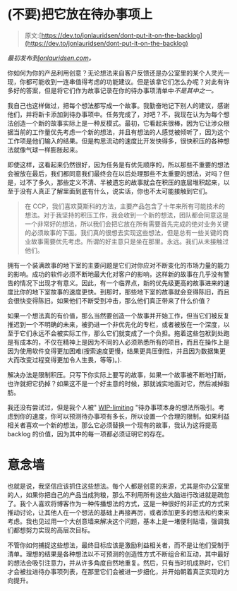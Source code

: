 # (不要)把它放在待办事项上

> 原文:[https://dev.to/jonlauridsen/dont-put-it-on-the-backlog](https://dev.to/jonlauridsen/dont-put-it-on-the-backlog)

*最初发布到[jonlauridsen.com](http://jonlauridsen.com/blog/2017/dont-put-it-on-the-backlog/)。*

你如何为你的产品利用创意？无论想法来自客户反馈还是办公室里的某个人灵光一现，你都可能收到一连串值得考虑的功能建议。但是该拿它们怎么办呢？对此有许多好的答案，但是将它们作为故事记录在你的待办事项清单中*不是其中之一。*

我自己也这样做过，把每个想法都写成一个故事。我勤奋地记下别人的建议，感谢他们，并将新卡添加到待办事项中。任务完成了，对吧？不，我现在认为为每个想法创造一个新的故事实际上是一种反模式。最初，它看起来很棒，因为它让涉众根据当前的工作量优先考虑一个新的想法，并且有想法的人感觉被倾听了，因为这个工作项是他们输入的结果。但是构思流动的速度比开发快得多，很快积压的各种想法就像气球一样膨胀起来。

即使这样，这看起来仍然很好，因为任务是有优先顺序的，所以那些不重要的想法会被放在最后，我们都同意我们最终会在以后处理那些不太重要的想法，对吗？但是，过不了多久，那些定义不清、半被遗忘的故事就会在积压的底层堆积起来，以至于没有人真正了解里面到底有什么，说实话，你也不太可能接触到它们。

> 在 CCP，我们喜欢莫斯科的方法，主要产品包含了十年来所有可能技术的想法。对于我坚持的积压工作，我会收到一个新的想法，团队都会同意这是一个非常好的想法，所以我们会把它放在所有需要首先完成的绝对业务关键的必须故事的下面。我们真的很想去实现这些想法，但是总有一些关键的商业故事需要优先考虑。所谓的好主意只是坐在那里。永远。我们从未接触过他们。

拥有一个装满故事的地下室的主要问题是它们对你应对不断变化的市场力量的能力的影响。成功的软件必须不断地最大化对客户的影响，这样新的故事在几乎没有警告的情况下出现才有意义。因此，有一个临界点，新的优先级更高的故事进来的速度比你的地下室故事的速度更快。到那时，那些地下室的故事就会变得陈旧，而且会很快变得陈旧。如果他们不断受到冲击，那么他们真正带来了什么价值？

如果一个想法真的有价值，那么当然要创造一个故事并开始工作，但当它们被反复推迟到一个不明确的未来，被扔进一个非优先化的专栏，或者被放在一个深度，以至于它们永远不会被实际工作，那么它们就变成了一个负担。拖着这些包袱到处跑是有成本的，不仅在精神上是因为不同的人必须熟悉所有的项目，而且在操作上是因为使用软件变得更加困难(搜索速度更慢，结果更具压倒性，并且因为数据集更大而改变过程变得更加令人生畏，等等)。).

解决办法是限制积压。只写下你实际上要写的故事，如果一个故事被不断地打断，也许就把它扔掉？如果这不是一个好主意的时候，那就诚实地面对它，然后减掉脂肪。

我还没有尝试过，但是我个人被" [WIP-limiting](http://searchsoftwarequality.techtarget.com/definition/WIP-limit) "待办事项本身的想法所吸引。考虑到你的速度，你可以预测待办事项有多长，所以设置一个合理的限制。如果利益相关者喜欢一个新的想法，那么它必须替换一个现有的故事，我认为这将提高 backlog 的价值，因为其中的每一项都必须证明它的存在。

# [](#idea-wall)意念墙

也就是说，我坚信应该抓住这些想法。每个人都是创意的来源，尤其是你办公室里的人，如果你把自己的产品当成狗粮，那么不利用所有这些大脑进行改进就是疏忽了。我个人喜欢将博客作为一种传播想法的方式，这是一种很好的非正式的方式来推动讨论，让其他人在一个想法的基础上再接再厉，或者添加更多的想法和约束来考虑。我也见过用一个大创意墙来解决这个问题，基本上是一堵便利贴墙，强调我们都想努力实现的高层次目标。

不管你如何捕捉这些想法，最终目标应该是激励利益相关者，而不是让他们受制于清单。理想的结果是各种想法以不可预测的创造性方式不断组合和互动，其中最好的想法会吸引注意力，并从许多角度自然地重复。然后，只有当时机成熟时，它们才会被拉进待办事项列表，在那里它们会被进一步细化，并开始朝着真正实现的方向提升。